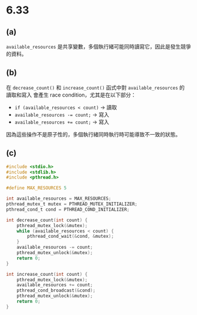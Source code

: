 # 6.33

## (a)

`available_resources` 是共享變數，多個執行緒可能同時讀寫它，因此是發生競爭的資料。

## (b)

在 `decrease_count()` 和 `increase_count()` 函式中對 `available_resources` 的 讀取和寫入 會產生 race condition，尤其是在以下部分：

- `if (available_resources < count)` → 讀取
- `available_resources -= count;` → 寫入
- `available_resources += count;` → 寫入

因為這些操作不是原子性的，多個執行緒同時執行時可能導致不一致的狀態。

## \(c\)

```c
#include <stdio.h>
#include <stdlib.h>
#include <pthread.h>

#define MAX_RESOURCES 5

int available_resources = MAX_RESOURCES;
pthread_mutex_t mutex = PTHREAD_MUTEX_INITIALIZER;
pthread_cond_t cond = PTHREAD_COND_INITIALIZER;

int decrease_count(int count) {
    pthread_mutex_lock(&mutex);
    while (available_resources < count) {
        pthread_cond_wait(&cond, &mutex);
    }
    available_resources -= count;
    pthread_mutex_unlock(&mutex);
    return 0;
}

int increase_count(int count) {
    pthread_mutex_lock(&mutex);
    available_resources += count;
    pthread_cond_broadcast(&cond);
    pthread_mutex_unlock(&mutex);
    return 0;
}

```
